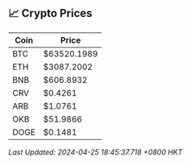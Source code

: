 ## 📈 Crypto Prices

| Coin | Price |
| ---- | ----- |
| BTC | $63520.1989 |
| ETH | $3087.2002 |
| BNB | $606.8932 |
| CRV | $0.4261 |
| ARB | $1.0761 |
| OKB | $51.9866 |
| DOGE | $0.1481 |

_Last Updated: 2024-04-25 18:45:37.718 +0800 HKT_